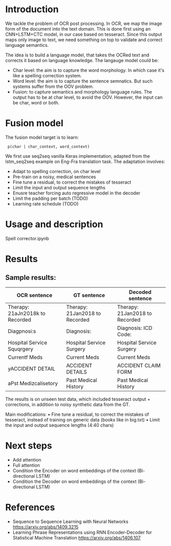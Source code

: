 # Introduction
We tackle the problem of OCR post processing. In OCR, we map the image form of the document into the text domain. This is done first using an CNN+LSTM+CTC model, in our case based on tesseract. Since this output maps only image to text, we need something on top to validate and correct language semantics.

The idea is to build a language model, that takes the OCRed text and corrects it based on language knowledge. The langauge model could be:
- Char level: the aim is to capture the word morphology. In which case it's like a spelling correction system.
- Word level: the aim is to capture the sentence semnatics. But such systems suffer from the OOV problem.
- Fusion: to capture semantics and morphology language rules. The output has to be at char level, to avoid the OOV. However, the input can be char, word or both.

# Fusion model
The fusion model target is to learn:

     p(char | char_context, word_context)
 
We first use seq2seq vanilla Keras implementation, adapted from the lstm_seq2seq example on Eng-Fra translation task. The adaptation involves:

- Adapt to spelling correction, on char level
- Pre-train on a noisy, medical sentences
- Fine tune a residual, to correct the mistakes of tesseract 
- Limit the input and output sequence lengths
- Enusre teacher forcing auto regressive model in the decoder
- Limit the padding per batch (TODO)
- Learning rate schedule (TODO)

# Usage and description
Spell corrector.ipynb

# Results
## Sample results:

|OCR sentence|GT sentence|Decoded sentence|
---------------|-----------|----------------|
|Therapy: 21aJn2018k to Recorded|Therapy: 21Jan2018 to Recorded|Therapy: 21Jan2018 to Recorded|
|Diagpnosi:s|Diagnosis:|Diagnosis: ICD Code:|
|Hospital Service Squqrgery|Hospital Service Surgery|Hospital Service Surgery|
|Currentf Meds|Current Meds|Current Meds|
|yACCIDENT DETAIL|ACCIDENT DETAILS|ACCIDENT CLAIM FORM|
|aPst Medizcalisetory|Past Medical History|Past Medical History|

The results is on unseen test data, which included tesseract output + corrections, in addition to noisy synthetic data from the GT.

Main modifications:
•	Fine tune a residual, to correct the mistakes of tesseract, instead of training on generic data (books like in big.txt)
•	Limit the input and output sequence lengths (4:40 chars)

# Next steps
- Add attention
- Full attention
- Condition the Encoder on word embeddings of the context (Bi-directional LSTM)
- Condition the Decoder on word embeddings of the context (Bi-directional LSTM) 

# References
- Sequence to Sequence Learning with Neural Networks
     https://arxiv.org/abs/1409.3215
- Learning Phrase Representations using
     RNN Encoder-Decoder for Statistical Machine Translation
     https://arxiv.org/abs/1406.107
